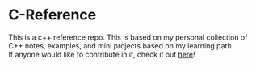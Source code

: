 # C-Reference

This is a c++ reference repo. This is based on my personal collection of C++ notes, examples, and mini projects based on my learning path.  
If anyone would like to contribute in it, check it out [here](CONTRIBUTING.md)!

